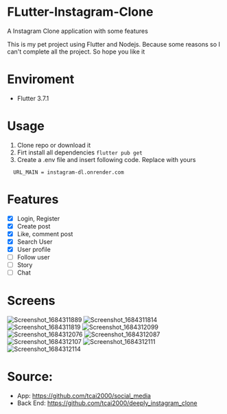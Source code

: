 # FLutter-Instagram-Clone
A Instagram Clone application with some features

This is my pet project using Flutter and Nodejs. Because some reasons so I can't complete all the project. So hope you like it
# Enviroment
- Flutter 3.7.1
# Usage
1. Clone repo or download it
2. Firt install all dependencies
```flutter pub get```
3. Create a .env file and insert following code. Replace with yours
```
  URL_MAIN = instagram-dl.onrender.com
```
# Features
 - [x] Login, Register
 - [x] Create post
 - [x] Like, comment post
 - [x]  Search User
 - [x]  User profile
 - [ ]  Follow user
 - [ ]  Story
 - [ ]  Chat

# Screens
![Screenshot_1684311889](https://github.com/tcai2000/social_media/assets/90369604/e6ee5489-5746-42ee-b398-2cbbd34307ed)
![Screenshot_1684311814](https://github.com/tcai2000/social_media/assets/90369604/0257458a-d2bb-4cef-9d09-594a71b3c541)
![Screenshot_1684311819](https://github.com/tcai2000/social_media/assets/90369604/0955a2ba-5b67-4c6d-8254-a7dba995ad38)
![Screenshot_1684312099](https://github.com/tcai2000/social_media/assets/90369604/597d75e6-7765-4f79-a84b-19bdc4d92130)
![Screenshot_1684312076](https://github.com/tcai2000/social_media/assets/90369604/3a5d8a6b-7eed-4183-8785-32dda83e831d)
![Screenshot_1684312087](https://github.com/tcai2000/social_media/assets/90369604/6fce7fb4-d920-476c-bbec-fca6a2d8f4fd)
![Screenshot_1684312107](https://github.com/tcai2000/social_media/assets/90369604/c5a82ff0-cfe4-4781-98ad-3a2899f129c5)
![Screenshot_1684312111](https://github.com/tcai2000/social_media/assets/90369604/2544bf5b-9042-4ee7-8aa7-542877ff26bd)
![Screenshot_1684312114](https://github.com/tcai2000/social_media/assets/90369604/9ece45d1-55b5-42b9-96a8-01ac7d436c3f)


# Source:
- App: https://github.com/tcai2000/social_media
- Back End: https://github.com/tcai2000/deeply_instagram_clone
